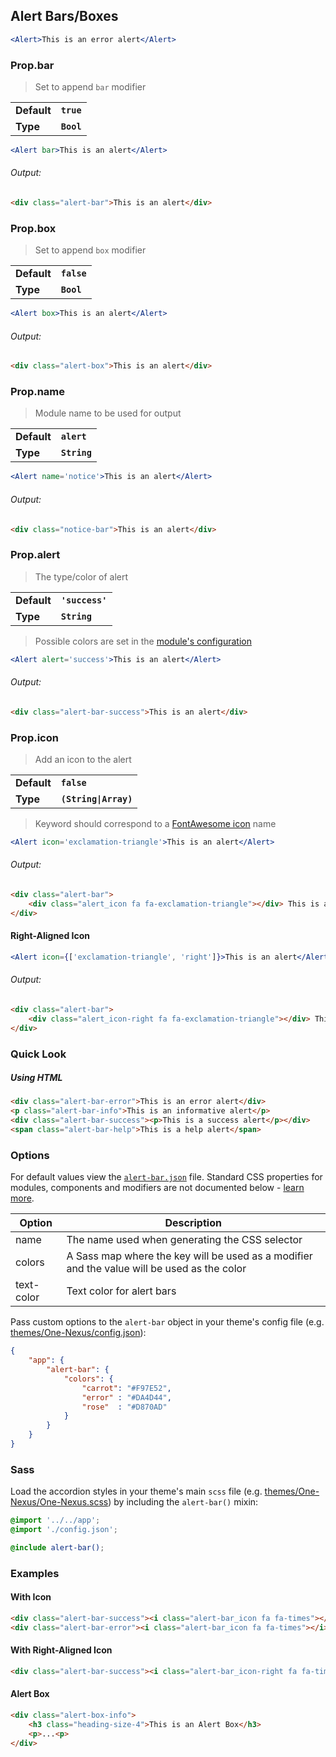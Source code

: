 ## Alert Bars/Boxes

```jsx
<Alert>This is an error alert</Alert>
```

### Prop.bar

> Set to append `bar` modifier

<table>
    <tr>
        <td><b>Default</b></td>
        <td><b><code>true</code></b></td>
    </tr>
    <tr>
        <td><b>Type</b></td>
        <td><b><code>Bool</code></b></td>
    </tr>
</table>

```jsx
<Alert bar>This is an alert</Alert>
```

###### Output:

```html
<div class="alert-bar">This is an alert</div>
```

### Prop.box

> Set to append `box` modifier

<table>
    <tr>
        <td><b>Default</b></td>
        <td><b><code>false</code></b></td>
    </tr>
    <tr>
        <td><b>Type</b></td>
        <td><b><code>Bool</code></b></td>
    </tr>
</table>

```jsx
<Alert box>This is an alert</Alert>
```

###### Output:

```html
<div class="alert-box">This is an alert</div>
```

### Prop.name

> Module name to be used for output

<table>
    <tr>
        <td><b>Default</b></td>
        <td><b><code>alert</code></b></td>
    </tr>
    <tr>
        <td><b>Type</b></td>
        <td><b><code>String</code></b></td>
    </tr>
</table>

```jsx
<Alert name='notice'>This is an alert</Alert>
```

###### Output:

```html
<div class="notice-bar">This is an alert</div>
```

### Prop.alert

> The type/color of alert

<table>
    <tr>
        <td><b>Default</b></td>
        <td><b><code>'success'</code></b></td>
    </tr>
    <tr>
        <td><b>Type</b></td>
        <td><b><code>String</code></b></td>
    </tr>
</table>

> Possible colors are set in the [module's configuration](#TODO)

```jsx
<Alert alert='success'>This is an alert</Alert>
```

###### Output:

```html
<div class="alert-bar-success">This is an alert</div>
```

### Prop.icon

> Add an icon to the alert

<table>
    <tr>
        <td><b>Default</b></td>
        <td><b><code>false</code></b></td>
    </tr>
    <tr>
        <td><b>Type</b></td>
        <td><b><code>(String|Array)</code></b></td>
    </tr>
</table>

> Keyword should correspond to a [FontAwesome icon](http://fontawesome.io/icons/) name

```jsx
<Alert icon='exclamation-triangle'>This is an alert</Alert>
```

###### Output:

```html
<div class="alert-bar">
    <div class="alert_icon fa fa-exclamation-triangle"></div> This is an alert
</div>
```

#### Right-Aligned Icon

```jsx
<Alert icon={['exclamation-triangle', 'right']}>This is an alert</Alert>
```

###### Output:

```html
<div class="alert-bar">
    <div class="alert_icon-right fa fa-exclamation-triangle"></div> This is an alert
</div>
```

### Quick Look

##### Using HTML

```html
<div class="alert-bar-error">This is an error alert</div>
<p class="alert-bar-info">This is an informative alert</p>
<div class="alert-bar-success"><p>This is a success alert</p></div>
<span class="alert-bar-help">This is a help alert</span>
```

### Options

For default values view the [`alert-bar.json`](alert-bar.json) file. Standard CSS properties for modules, components and modifiers are not documented below - [learn more](https://github.com/esr360/Synergy/wiki/Configuring-a-Module#pass-custom-css-to-modules).

<table class="table">
    <thead>
        <tr>
            <th>Option</th>
            <th>Description</th>
        </tr>
    </thead>
    <tbody>
        <tr>
            <td>name</td>
            <td>The name used when generating the CSS selector</td>
        </tr>
        <tr>
            <td>colors</td>
            <td>A Sass map where the key will be used as a modifier and the value will be used as the color</td>
        </tr>
        <tr>
            <td>text-color</td>
            <td>Text color for alert bars</td>
        </tr>
    </tbody>
</table>

Pass custom options to the `alert-bar` object in your theme's config file (e.g. [themes/One-Nexus/config.json](../../../themes/One-Nexus/config.json)):

```json
{
    "app": {
        "alert-bar": {
            "colors": {
                "carrot": "#F97E52",
                "error" : "#DA4D44",
                "rose"  : "#D870AD"
            }
        }
    }
}
```

### Sass

Load the accordion styles in your theme's main `scss` file (e.g. [themes/One-Nexus/One-Nexus.scss](../../../themes/One-Nexus/One-Nexus.scss)) by including the `alert-bar()` mixin:

```scss
@import '../../app';
@import './config.json';

@include alert-bar();
```

### Examples

#### With Icon

```html
<div class="alert-bar-success"><i class="alert-bar_icon fa fa-times"></i> A successful alert bar.</div>
<div class="alert-bar-error"><i class="alert-bar_icon fa fa-times"></i> An error alert bar.</div>
```

#### With Right-Aligned Icon

```html
<div class="alert-bar-success"><i class="alert-bar_icon-right fa fa-times"></i> A successful alert bar.</div>
```

#### Alert Box

```html
<div class="alert-box-info">
    <h3 class="heading-size-4">This is an Alert Box</h3>
    <p>...<p>
</div>
```